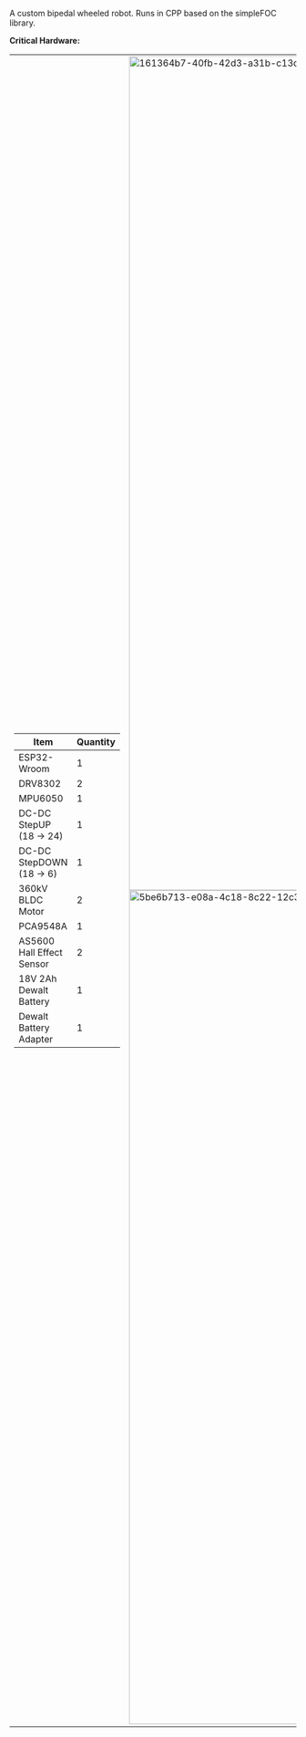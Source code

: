 A custom bipedal wheeled robot. Runs in CPP based on the simpleFOC library.

**Critical Hardware:**  
<table>
  <tr>
    <td>

<!-- Markdown table goes here -->
  
| Item                          | Quantity |
|-------------------------------|----------|
| ESP32-Wroom                   | 1        |
| DRV8302                       | 2        |
| MPU6050                       | 1        |
| DC-DC StepUP (18 → 24)        | 1        |
| DC-DC StepDOWN (18 → 6)       | 1        |
| 360kV BLDC Motor              | 2        |
| PCA9548A                      | 1        |
| AS5600 Hall Effect Sensor     | 2        |
| 18V 2Ah Dewalt Battery        | 1        |
| Dewalt Battery Adapter        | 1        |

  </td>
  <td>
    <img width="2000" height="1462" alt="161364b7-40fb-42d3-a31b-c13d1e914859" src="https://github.com/user-attachments/assets/43d6b483-948f-4fd7-9a3d-390124a25b07" />
    <img width="2000" height="1462" alt="5be6b713-e08a-4c18-8c22-12c3ec62c261" src="https://github.com/user-attachments/assets/0b34fd30-4bf1-4804-b130-953e10ed4fc7" />
  </td>
  </tr>
</table>




